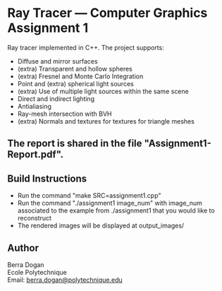 # Ray Tracer — Computer Graphics Assignment 1

Ray tracer implemented in C++. The project supports:
- Diffuse and mirror surfaces
- (extra) Transparent and hollow spheres
- (extra) Fresnel and Monte Carlo Integration
- Point and (extra) spherical light sources
- (extra) Use of multiple light sources within the same scene
- Direct and indirect lighting
- Antialiasing
- Ray-mesh intersection with BVH
- (extra) Normals and textures for textures for triangle meshes

The report is shared in the file "Assignment1-Report.pdf".
---

## Build Instructions

* Run the command "make SRC=assignment1.cpp"
* Run the command "./assignment1 image\_num" with image\_num associated to the example from ./assignment1 that you would like to reconstruct
* The rendered images will be displayed at output_images/

## Author

Berra Dogan  
Ecole Polytechnique  
Email: berra.dogan@polytechnique.edu  
